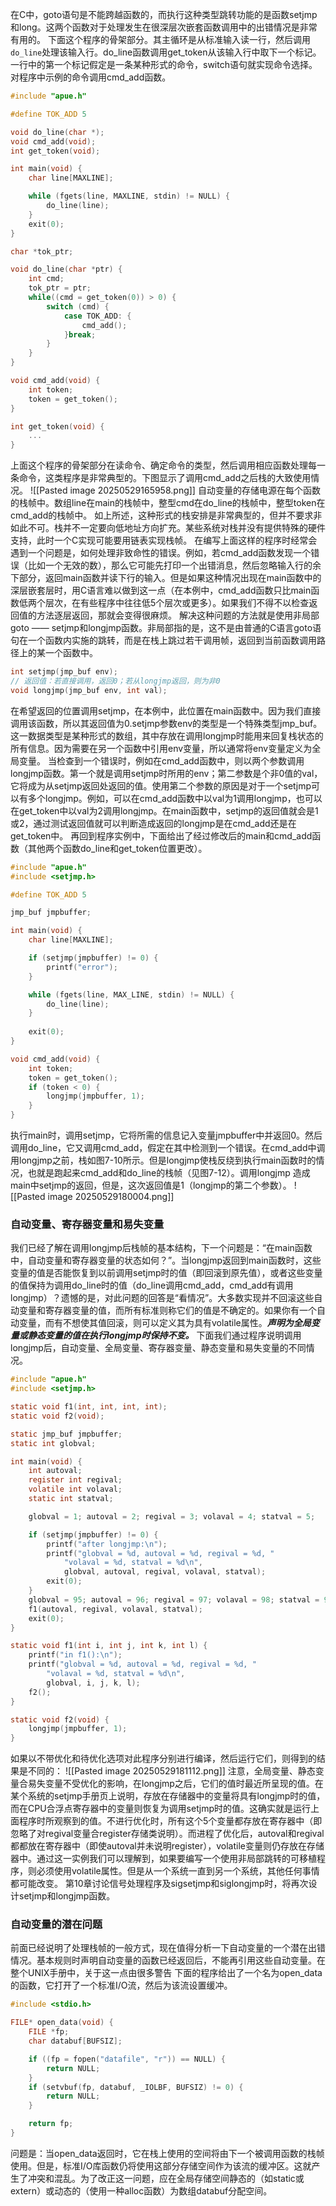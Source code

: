 在C中，goto语句是不能跨越函数的，而执行这种类型跳转功能的是函数setjmp和long。这两个函数对于处理发生在很深层次嵌套函数调用中的出错情况是非常有用的。
下面这个程序的骨架部分。其主循环是从标准输入读一行，然后调用`do_line`处理该输入行。do_line函数调用get_token从该输入行中取下一个标记。一行中的第一个标记假定是一条某种形式的命令，switch语句就实现命令选择。对程序中示例的命令调用cmd_add函数。
```c
#include "apue.h"

#define TOK_ADD 5

void do_line(char *);
void cmd_add(void);
int get_token(void);

int main(void) {
	char line[MAXLINE];

	while (fgets(line, MAXLINE, stdin) != NULL) {
		do_line(line);
	}
	exit(0);
}

char *tok_ptr;

void do_line(char *ptr) {
	int cmd;
	tok_ptr = ptr;
	while((cmd = get_token(0)) > 0) {
		switch (cmd) {
			case TOK_ADD: {
				cmd_add();
			}break;
		}
	}
}

void cmd_add(void) {
	int token;
	token = get_token();
}

int get_token(void) {
	...
}
```
上面这个程序的骨架部分在读命令、确定命令的类型，然后调用相应函数处理每一条命令，这类程序是非常典型的。下图显示了调用cmd_add之后栈的大致使用情况。
![[Pasted image 20250529165958.png]]
自动变量的存储电源在每个函数的栈帧中。数组line在main的栈帧中，整型cmd在do_line的栈帧中，整型token在cmd_add的栈帧中。
如上所述，这种形式的栈安排是非常典型的，但并不要求非如此不可。栈并不一定要向低地址方向扩充。某些系统对栈并没有提供特殊的硬件支持，此时一个C实现可能要用链表实现栈帧。
在编写上面这样的程序时经常会遇到一个问题是，如何处理非致命性的错误。例如，若cmd_add函数发现一个错误（比如一个无效的数），那么它可能先打印一个出错消息，然后忽略输入行的余下部分，返回main函数并读下行的输入。但是如果这种情况出现在main函数中的深层嵌套层时，用C语言难以做到这一点（在本例中，cmd_add函数只比main函数低两个层次，在有些程序中往往低5个层次或更多）。如果我们不得不以检查返回值的方法逐层返回，那就会变得很麻烦。
解决这种问题的方法就是使用非局部goto —— setjmp和longjmp函数。非局部指的是，这不是由普通的C语言goto语句在一个函数内实施的跳转，而是在栈上跳过若干调用帧，返回到当前函数调用路径上的某一个函数中。
```c
int setjmp(jmp_buf env);
// 返回值：若直接调用，返回0；若从longjmp返回，则为非0
void longjmp(jmp_buf env, int val);
```
在希望返回的位置调用setjmp，在本例中，此位置在main函数中。因为我们直接调用该函数，所以其返回值为0.setjmp参数env的类型是一个特殊类型jmp_buf。这一数据类型是某种形式的数组，其中存放在调用longjmp时能用来回复栈状态的所有信息。因为需要在另一个函数中引用env变量，所以通常将env变量定义为全局变量。
当检查到一个错误时，例如在cmd_add函数中，则以两个参数调用longjmp函数。第一个就是调用setjmp时所用的env；第二参数是个非0值的val，它将成为从setjmp返回处返回的值。使用第二个参数的原因是对于一个setjmp可以有多个longjmp。例如，可以在cmd_add函数中以val为1调用longjmp，也可以在get_token中以val为2调用longjmp。在main函数中，setjmp的返回值就会是1或2，通过测试返回值就可以判断造成返回的longjmp是在cmd_add还是在get_token中。
再回到程序实例中，下面给出了经过修改后的main和cmd_add函数（其他两个函数do_line和get_token位置更改）。
```c
#include "apue.h"
#include <setjmp.h>

#define TOK_ADD 5

jmp_buf jmpbuffer;

int main(void) {
	char line[MAXLINE];

	if (setjmp(jmpbuffer) != 0) {
		printf("error");
	}

	while (fgets(line, MAX_LINE, stdin) != NULL) {
		do_line(line);
	}
	
	exit(0);
}

void cmd_add(void) {
	int token;
	token = get_token();
	if (token < 0) {
		longjmp(jmpbuffer, 1);
	}
}
```
执行main时，调用setjmp，它将所需的信息记入变量jmpbuffer中并返回0。然后调用do_line，它又调用cmd_add，假定在其中检测到一个错误。在cmd_add中调用longjmp之前，栈如图7-10所示。但是longjmp使栈反绕到执行main函数时的情况，也就是跑起来cmd_add和do_line的栈帧（见图7-12）。调用longjmp
造成main中setjmp的返回，但是，这次返回值是1（longjmp的第二个参数）。
![[Pasted image 20250529180004.png]]
### 自动变量、寄存器变量和易失变量
我们已经了解在调用longjmp后栈帧的基本结构，下一个问题是：“在main函数中，自动变量和寄存器变量的状态如何？”。当longjmp返回到main函数时，这些变量的值是否能恢复到以前调用setjmp时的值（即回滚到原先值），或者这些变量的值保持为调用do_line时的值（do_line调用cmd_add，cmd_add有调用longjmp）？遗憾的是，对此问题的回答是“看情况”。大多数实现并不回滚这些自动变量和寄存器变量的值，而所有标准则称它们的值是不确定的。如果你有一个自动变量，而有不想使其值回滚，则可以定义其为具有volatile属性。***声明为全局变量或静态变量的值在执行longjmp时保持不变。***
下面我们通过程序说明调用longjmp后，自动变量、全局变量、寄存器变量、静态变量和易失变量的不同情况。
```c
#include "apue.h"
#include <setjmp.h>

static void f1(int, int, int, int);
static void f2(void);

static jmp_buf jmpbuffer;
static int globval;

int main(void) {
	int autoval;
	register int regival;
	volatile int volaval;
	static int statval;

	globval = 1; autoval = 2; regival = 3; volaval = 4; statval = 5;

	if (setjmp(jmpbuffer) != 0) {
		printf("after longjmp:\n");
		printf("globval = %d, autoval = %d, regival = %d, "
			"volaval = %d, statval = %d\n",
			globval, autoval, regival, volaval, statval);
		exit(0);
	}
	globval = 95; autoval = 96; regival = 97; volaval = 98; statval = 99;
	f1(autoval, regival, volaval, statval);
	exit(0);
}

static void f1(int i, int j, int k, int l) {
	printf("in f1():\n");
	printf("globval = %d, autoval = %d, regival = %d, "
		"volaval = %d, statval = %d\n",
		globval, i, j, k, l);
	f2();
}

static void f2(void) {
	longjmp(jmpbuffer, 1);
}
```
如果以不带优化和待优化选项对此程序分别进行编译，然后运行它们，则得到的结果是不同的：
![[Pasted image 20250529181112.png]]
注意，全局变量、静态变量合易失变量不受优化的影响，在longjmp之后，它们的值时最近所呈现的值。在某个系统的setjmp手册页上说明，存放在存储器中的变量将具有longjmp时的值，而在CPU合浮点寄存器中的变量则恢复为调用setjmp时的值。这确实就是运行上面程序时所观察到的值。不进行优化时，所有这个5个变量都存放在寄存器中（即忽略了对regival变量合register存储类说明）。而进程了优化后，autoval和regival都都放在寄存器中（即使autoval并未说明register），volatile变量则仍存放在存储器中。通过这一实例我们可以理解到，如果要编写一个使用非局部跳转的可移植程序，则必须使用volatile属性。但是从一个系统一直到另一个系统，其他任何事情都可能改变。
第10章讨论信号处理程序及sigsetjmp和siglongjmp时，将再次设计setjmp和longjmp函数。
### 自动变量的潜在问题
前面已经说明了处理栈帧的一般方式，现在值得分析一下自动变量的一个潜在出错情况。基本规则时声明自动变量的函数已经返回后，不能再引用这些自动变量。在整个UNIX手册中，关于这一点由很多警告
下面的程序给出了一个名为open_data的函数，它打开了一个标准I/O流，然后为该流设置缓冲。
```c
#include <stdio.h>

FILE* open_data(void) {
	FILE *fp;
	char databuf[BUFSIZ];

	if ((fp = fopen("datafile", "r")) == NULL) {
		return NULL;
	}
	if (setvbuf(fp, databuf, _IOLBF, BUFSIZ) != 0) {
		return NULL;
	}

	return fp;
}
```
问题是：当open_data返回时，它在栈上使用的空间将由下一个被调用函数的栈帧使用。但是，标准I/O库函数仍将使用这部分存储空间作为该流的缓冲区。这就产生了冲突和混乱。为了改正这一问题，应在全局存储空间静态的（如static或extern）或动态的（使用一种alloc函数）为数组databuf分配空间。